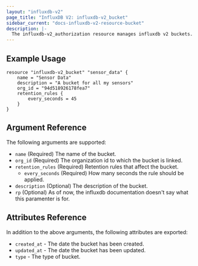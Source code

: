 ```yaml
---
layout: "influxdb-v2"
page_title: "InfluxDB V2: influxdb-v2_bucket"
sidebar_current: "docs-influxdb-v2-resource-bucket"
description: |-
  The influxdb-v2_authorization resource manages influxdb v2 buckets.
---
```


## Example Usage

```hcl
resource "influxdb-v2_bucket" "sensor_data" {
    name = "Sensor Data"
    description = "A bucket for all my sensors"
    org_id = "94d518926178fea7"
    retention_rules {
        every_seconds = 45
    }
}
```

## Argument Reference

The following arguments are supported: 

* ``name`` (Required) The name of the bucket.
* ``org_id`` (Required) The organization id to which the bucket is linked.
* ``retention_rules`` (Required) Retention rules that affect the bucket.
    * ``every_seconds`` (Required) How many seconds the rule should be applied.
* ``description`` (Optional) The description of the bucket.
* ``rp`` (Optional) As of now, the influxdb documentation doesn't say what this paramenter is for.

## Attributes Reference

In addition to the above arguments, the following attributes are exported:

* ``created_at`` - The date the bucket has been created.
* ``updated_at`` - The date the bucket has been updated.
* ``type`` - The type of bucket.
